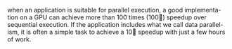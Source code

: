 when an application is suitable for parallel execution, a good implementa-
tion on a GPU can achieve more than 100 times (100) speedup over
sequential execution. If the application includes what we call data parallel-
ism, it is often a simple task to achieve a 10 speedup with just a few hours
of work.

